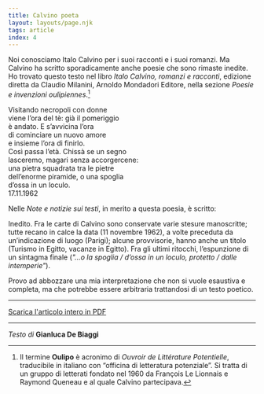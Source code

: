 ```yaml
---
title: Calvino poeta
layout: layouts/page.njk
tags: article
index: 4
---
```



Noi conosciamo Italo Calvino per i suoi racconti e i suoi romanzi. Ma Calvino ha scritto sporadicamente anche poesie che sono rimaste inedite. Ho trovato questo testo nel libro _Italo Calvino, romanzi e racconti_, edizione diretta da Claudio Milanini, Arnoldo Mondadori Editore, nella sezione _Poesie e invenzioni oulipiennes_.[^1] 

<div class="poetry">
Visitando necropoli con donne<br>
viene l’ora del tè: già il pomeriggio<br>
è andato. E s’avvicina l’ora<br>
di cominciare un nuovo amore<br>
e insieme l’ora di finirlo.<br>
Così passa l’età. Chissà se un segno<br>
lasceremo, magari senza accorgercene:<br>
una pietra squadrata tra le pietre<br>
dell’enorme piramide, o una spoglia<br>
d’ossa in un loculo.<br>
<span class="date">17.11.1962</span>
</div>

Nelle _Note e notizie sui testi_, in merito a questa poesia, è scritto: 
	
Inedito. Fra le carte di Calvino sono conservate varie stesure manoscritte; tutte recano in calce la data (11 novembre 1962), a volte preceduta da un’indicazione di luogo (Parigi); alcune provvisorie, hanno anche un titolo (Turismo in Egitto, vacanze in Egitto). Fra gli ultimi ritocchi, l’espunzione di un sintagma finale (_"...o la spoglia / d’ossa in un loculo, protetto / dalle intemperie"_).

Provo ad abbozzare una mia interpretazione che non si vuole esaustiva e completa, ma che potrebbe essere arbitraria trattandosi di un testo poetico.

***

[Scarica l'articolo intero in PDF](calvino-poeta.pdf)

***

_Testo di_ **Gianluca De Biaggi**

[^1]: Il termine **Oulipo** è acronimo di _Ouvroir de Littérature Potentielle_, traducibile in italiano con “officina di letteratura potenziale”. Si tratta di un gruppo di letterati fondato nel 1960 da François Le Lionnais e Raymond Queneau e al quale Calvino partecipava.
